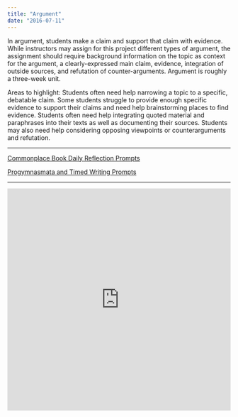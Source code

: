 ```yaml
---
title: "Argument"
date: "2016-07-11"
---
```


In argument, students make a claim and support that claim with evidence. While instructors may assign for this project different types of argument, the assignment should require background information on the topic as context for the argument, a clearly-expressed main claim, evidence, integration of outside sources, and refutation of counter-arguments. Argument is roughly a three-week unit.

Areas to highlight: Students often need help narrowing a topic to a specific, debatable claim. Some students struggle to provide enough specific evidence to support their claims and need help brainstorming places to find evidence. Students often need help integrating quoted material and paraphrases into their texts as well as documenting their sources. Students may also need help considering opposing viewpoints or counterarguments and refutation.

* * *

[Commonplace Book Daily Reflection Prompts](https://olemiss.box.com/s/6x1cnysqt175k5mrdg0tmfedurf0szow)

[Progymnasmata and Timed Writing Prompts](https://olemiss.box.com/s/9ma2u4tqql2p0t7tfa4ovwegbo9cy0zh)

* * *

<iframe src="https://app.box.com/embed_widget/s/kw16m6zffkjb30bpgslgfzwwirgdkz1m?view=list&amp;sort=name&amp;direction=ASC&amp;theme=blue" width="100%" height="500" frameborder="0" allowfullscreen webkitallowfullscreen="" msallowfullscreen=""></iframe>
